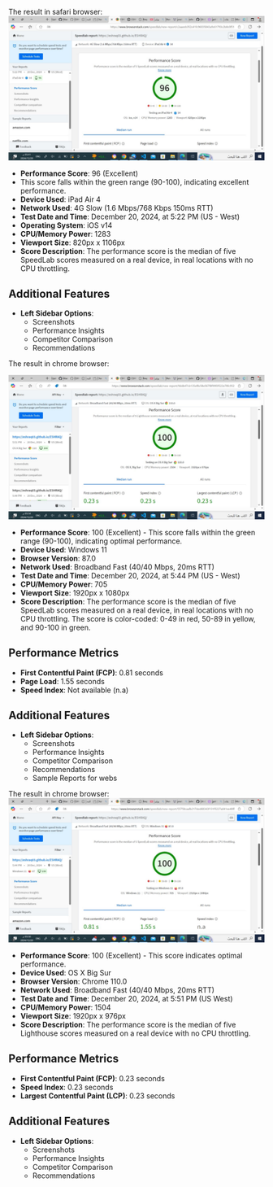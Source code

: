 

 
The result in safari browser:
 <img src="image/ESHRAQ1.jpg" />
- **Performance Score**: 96 (Excellent)
 - This score falls within the green range (90-100), indicating excellent performance\.
- **Device Used**: iPad Air 4
- **Network Used**: 4G Slow (1\.6 Mbps/768 Kbps 150ms RTT)
- **Test Date and Time**: December 20, 2024, at 5:22 PM (US - West)
- **Operating System**: iOS v14
- **CPU/Memory Power**: 1283
- **Viewport Size**: 820px x 1106px
- **Score Description**: The performance score is the median of five SpeedLab scores measured on a real device, in real locations with no CPU throttling\.




## Additional Features

- **Left Sidebar Options**:
  - Screenshots
  - Performance Insights
  - Competitor Comparison
  - Recommendations



The result in chrome browser:

<img src="image/ESHRAQ0.jpg" />

- **Performance Score**: 100 (Excellent) - This score falls within the green range (90-100), indicating optimal performance\.
- **Device Used**: Windows 11
- **Browser Version**: 87\.0
- **Network Used**: Broadband Fast (40/40 Mbps, 20ms RTT)
- **Test Date and Time**: December 20, 2024, at 5:44 PM (US - West)
- **CPU/Memory Power**: 705
- **Viewport Size**: 1920px x 1080px
- **Score Description**: The performance score is the median of five SpeedLab scores measured on a real device, in real locations with no CPU throttling\. The score is color-coded: 0-49 in red, 50-89 in yellow, and 90-100 in green\.

## Performance Metrics

- **First Contentful Paint (FCP)**: 0\.81 seconds
- **Page Load**: 1\.55 seconds
- **Speed Index**: Not available (n\.a)

## Additional Features

- **Left Sidebar Options**:
  - Screenshots
  - Performance Insights
  - Competitor Comparison
  - Recommendations
  - Sample Reports for webs





The result in chrome browser:
  <img src="image/ESHRAQ3.jpg" />

- **Performance Score**: 100 (Excellent) - This score indicates optimal performance\.
- **Device Used**: OS X Big Sur
- **Browser Version**: Chrome 110\.0
- **Network Used**: Broadband Fast (40/40 Mbps, 20ms RTT)
- **Test Date and Time**: December 20, 2024, at 5:51 PM (US West)
- **CPU/Memory Power**: 1504
- **Viewport Size**: 1920px x 976px
- **Score Description**: The performance score is the median of five Lighthouse scores measured on a real device with no CPU throttling\.

## Performance Metrics

- **First Contentful Paint (FCP)**: 0\.23 seconds
- **Speed Index**: 0\.23 seconds
- **Largest Contentful Paint (LCP)**: 0\.23 seconds

## Additional Features

- **Left Sidebar Options**:
  - Screenshots
  - Performance Insights
  - Competitor Comparison
  - Recommendations


